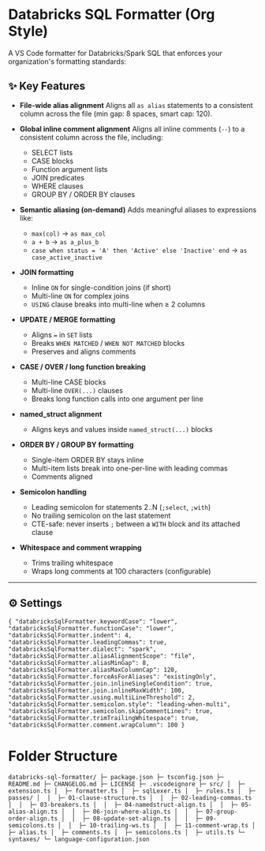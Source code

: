 
# Databricks SQL Formatter (Org Style)

A VS Code formatter for Databricks/Spark SQL that enforces your organization's formatting standards:

## ✨ Key Features

- **File-wide alias alignment**
  Aligns all `as alias` statements to a consistent column across the file (min gap: 8 spaces, smart cap: 120).

- **Global inline comment alignment**
  Aligns all inline comments (`--`) to a consistent column across the file, including:
  - SELECT lists
  - CASE blocks
  - Function argument lists
  - JOIN predicates
  - WHERE clauses
  - GROUP BY / ORDER BY clauses

- **Semantic aliasing (on-demand)**
  Adds meaningful aliases to expressions like:
  - `max(col)` → `as max_col`
  - `a + b` → `as a_plus_b`
  - `case when status = 'A' then 'Active' else 'Inactive' end` → `as case_active_inactive`

- **JOIN formatting**
  - Inline `ON` for single-condition joins (if short)
  - Multi-line `ON` for complex joins
  - `USING` clause breaks into multi-line when ≥ 2 columns

- **UPDATE / MERGE formatting**
  - Aligns `=` in `SET` lists
  - Breaks `WHEN MATCHED` / `WHEN NOT MATCHED` blocks
  - Preserves and aligns comments

- **CASE / OVER / long function breaking**
  - Multi-line CASE blocks
  - Multi-line `OVER(...)` clauses
  - Breaks long function calls into one argument per line

- **named_struct alignment**
  - Aligns keys and values inside `named_struct(...)` blocks

- **ORDER BY / GROUP BY formatting**
  - Single-item ORDER BY stays inline
  - Multi-item lists break into one-per-line with leading commas
  - Comments aligned

- **Semicolon handling**
  - Leading semicolon for statements 2..N (`;select`, `;with`)
  - No trailing semicolon on the last statement
  - CTE-safe: never inserts `;` between a `WITH` block and its attached clause

- **Whitespace and comment wrapping**
  - Trims trailing whitespace
  - Wraps long comments at 100 characters (configurable)

---

## ⚙️ Settings


`{
  "databricksSqlFormatter.keywordCase": "lower",
  "databricksSqlFormatter.functionCase": "lower",
  "databricksSqlFormatter.indent": 4,
  "databricksSqlFormatter.leadingCommas": true,
  "databricksSqlFormatter.dialect": "spark",
  "databricksSqlFormatter.aliasAlignmentScope": "file",
  "databricksSqlFormatter.aliasMinGap": 8,
  "databricksSqlFormatter.aliasMaxColumnCap": 120,
  "databricksSqlFormatter.forceAsForAliases": "existingOnly",
  "databricksSqlFormatter.join.inlineSingleCondition": true,
  "databricksSqlFormatter.join.inlineMaxWidth": 100,
  "databricksSqlFormatter.using.multiLineThreshold": 2,
  "databricksSqlFormatter.semicolon.style": "leading-when-multi",
  "databricksSqlFormatter.semicolon.skipCommentLines": true,
  "databricksSqlFormatter.trimTrailingWhitespace": true,
  "databricksSqlFormatter.comment.wrapColumn": 100
}`

# Folder Structure

`databricks-sql-formatter/
├─ package.json
├─ tsconfig.json
├─ README.md
├─ CHANGELOG.md
├─ LICENSE
├─ .vscodeignore
├─ src/
│  ├─ extension.ts
│  ├─ formatter.ts
│  ├─ sqlLexer.ts
│  ├─ rules.ts
│  ├─ passes/
│  │  ├─ 01-clause-structure.ts
│  │  ├─ 02-leading-commas.ts
│  │  ├─ 03-breakers.ts
│  │  ├─ 04-namedstruct-align.ts
│  │  ├─ 05-alias-align.ts
│  │  ├─ 06-join-where-align.ts
│  │  ├─ 07-group-order-align.ts
│  │  ├─ 08-update-set-align.ts
│  │  ├─ 09-semicolons.ts
│  │  ├─ 10-trailing-ws.ts
│  │  ├─ 11-comment-wrap.ts
│  ├─ alias.ts
│  ├─ comments.ts
│  ├─ semicolons.ts
│  ├─ utils.ts
└─ syntaxes/
   └─ language-configuration.json`
